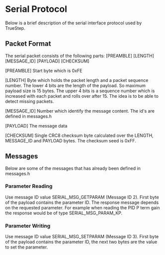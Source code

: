 # Serial Protocol
Below is a brief description of the serial interface protocol used by TrueStep.

## Packet Format
The serial packet consists of the following parts:
[PREAMBLE] [LENGTH] [MESSAGE_ID] [PAYLOAD] [CHECKSUM]

[PREAMBLE]
Start byte which is 0xFE
 
[LENGTH]
Byte which holds the packet length and a packet sequence number. 
The lower 4 bits are the length of the payload. So maximum payload size is 15 bytes.
The upper 4 bits is a sequence number which is increased with each packet and rolls over after 15. The idea is to be able to detect missing packets.


[MESSAGE_ID]
Number which identify the message content. The id's are defined in messages.h

[PAYLOAD]
The message data
 
[CHECKSUM]
Single CRC8 checksum byte calculated over the LENGTH, MESSAGE_ID and PAYLOAD bytes. 
The checksum seed is 0xFF.


## Messages
Below are some of the messages that has already been defined in messages.h

### Parameter Reading
Use message ID value SERIAL_MSG_GETPARAM (Message ID 2).
First byte of the payload contains the parameter ID.
The response message depends on the requested parameter. For example when reading the PID P term gain the response would be of type SERIAL_MSG_PARAM_KP.

### Parameter Writing
Use message ID value SERIAL_MSG_SETPARAM (Message ID 3).
First byte of the payload contains the parameter ID, the next two bytes are the value to set the parameter.

